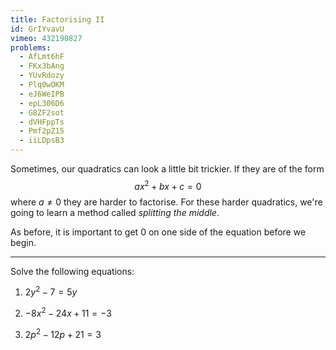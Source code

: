 ```yaml
---
title: Factorising II
id: GrIYvavU
vimeo: 432190827
problems:
  - AfLmt6hF
  - FKx3bAng
  - YUvRdozy
  - Plq0wOKM
  - eJ6WeIPB
  - epL306D6
  - G8ZF2sot
  - dVHFppTs
  - Pmf2pZ15
  - iiLDpsB3
---
```


Sometimes, our quadratics can look a little bit trickier. If they are of the form
$$
ax^2 + bx + c = 0
$$
where $a \neq 0$ they are harder to factorise. For these harder quadratics, we're going to learn a method called *splitting the middle*.

As before, it is important to get $0$ on one side of the equation before we begin.

---

Solve the following equations:

 1. $2 y^{2} - 7 = 5 y$

 1. $- 8 x^{2} - 24 x + 11 = -3$

 1. $2 p^{2} - 12 p + 21 = 3$
